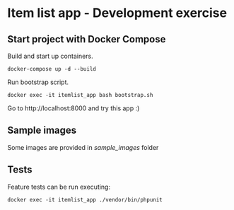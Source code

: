 # Item list app - Development exercise

## Start project with Docker Compose

Build and start up containers.
```
docker-compose up -d --build
```

Run bootstrap script.
```
docker exec -it itemlist_app bash bootstrap.sh
```

Go to http://localhost:8000 and try this app :)

## Sample images

Some images are provided in _sample_images_ folder

## Tests

Feature tests can be run executing:
```
docker exec -it itemlist_app ./vendor/bin/phpunit
```
